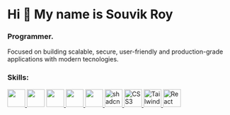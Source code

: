 <h1>Hi 👋 My name is Souvik Roy</h1>

<h3>Programmer.</h3>
Focused on building scalable, secure, user-friendly and production-grade applications with modern tecnologies.

<h3 align="left">Skills:</h3>

<p align="left">
<a href="https://developer.mozilla.org/en-US/docs/Web/JavaScript">
  <img src="https://raw.githubusercontent.com/danielcranney/readme-generator/main/public/icons/skills/javascript-colored.svg" width="40" height="40" />
</a
  
  <a href="https://www.typescriptlang.org">
  <img src="https://raw.githubusercontent.com/danielcranney/readme-generator/main/public/icons/skills/typescript-colored.svg" width="40" height="40" />
</a>

 <a href="#">
  <img src="https://raw.githubusercontent.com/danielcranney/readme-generator/main/public/icons/skills/html5-colored.svg" width="40" height="40" />
</a>

<a href="#">
  <img src="https://raw.githubusercontent.com/danielcranney/readme-generator/main/public/icons/skills/nextjs-colored.svg" width="40" height="40" />
</a>

<a href="#">
  <img src="https://raw.githubusercontent.com/danielcranney/readme-generator/main/public/icons/skills/react-colored.svg" width="40" height="40" />
</a>

<a href="#">
  <img src="./assets/shadcn-ui.svg" width="40" height="40" alt="shadcn/ui logo" />
</a>
<a href="https://developer.mozilla.org/en-US/docs/Web/CSS">
  <img src="https://raw.githubusercontent.com/danielcranney/readme-generator/main/public/icons/skills/css3-colored.svg" width="40" height="40" alt="CSS3 logo" />
</a>

<a href="#">
  <img src="https://raw.githubusercontent.com/danielcranney/readme-generator/main/public/icons/skills/tailwindcss-colored.svg" width="40" height="40" alt="Tailwind CSS logo" />
</a>
<a href="#">
   <img src="https://raw.githubusercontent.com/react-hook-form/react-hook-form/main/docs/public/react-hook-form-logo.svg" width="40" height="40" alt="React Hook Form logo" />
</a>
<p/>
  
